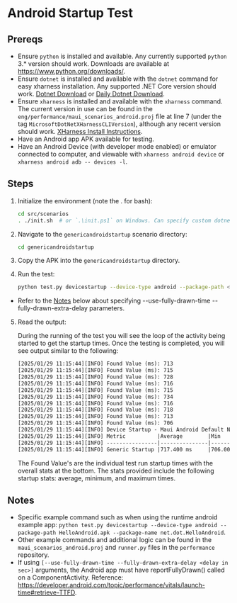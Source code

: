 
# Android Startup Test

## Prereqs

- Ensure `python` is installed and available. Any currently supported `python` 3.* version should work. Downloads are available at https://www.python.org/downloads/.
- Ensure `dotnet` is installed and available with the `dotnet` command for easy xharness installation. Any supported .NET Core version should work. [Dotnet Download](https://dotnet.microsoft.com/en-us/download) or [Daily Dotnet Download](https://github.com/dotnet/sdk/blob/main/documentation/package-table.md).
- Ensure `xharness` is installed and available with the `xharness` command. The current version in use can be found in the `eng/performance/maui_scenarios_android.proj` file at line 7 (under the tag `MicrosoftDotNetXHarnessCLIVersion`), although any recent version should work. [XHarness Install Instructions](https://github.com/dotnet/xharness?tab=readme-ov-file#installation-and-usage).
- Have an Android app APK available for testing.
- Have an Android Device (with developer mode enabled) or emulator connected to computer, and viewable with `xharness android device` or `xharness android adb -- devices -l`.

## Steps

1. Initialize the environment (note the . for bash):

    ```sh
    cd src/scenarios
    . ./init.sh  # or `.\init.ps1` on Windows. Can specify custom dotnet install with -dotnetdir <dir>, but dotnet install should not impact Android Startup testing itself.
    ```

2. Navigate to the `genericandroidstartup` scenario directory:

    ```sh
    cd genericandroidstartup
    ```

3. Copy the APK into the `genericandroidstartup` directory.
4. Run the test:

    ```sh
    python test.py devicestartup --device-type android --package-path <path-to-apk> --package-name <apk-package-name> [--disable-animations] [--use-fully-drawn-time --fully-drawn-extra-delay <delay-in-sec>]
    ```

* Refer to the [Notes](./android-startup-scenarios.md#notes) below about specifying --use-fully-drawn-time --fully-drawn-extra-delay parameters.

5. Read the output:

    During the running of the test you will see the loop of the activity being started to get the startup times.
    Once the testing is completed, you will see output similar to the following:

    ```txt
    [2025/01/29 11:15:44][INFO] Found Value (ms): 713
    [2025/01/29 11:15:44][INFO] Found Value (ms): 715
    [2025/01/29 11:15:44][INFO] Found Value (ms): 728
    [2025/01/29 11:15:44][INFO] Found Value (ms): 716
    [2025/01/29 11:15:44][INFO] Found Value (ms): 715
    [2025/01/29 11:15:44][INFO] Found Value (ms): 734
    [2025/01/29 11:15:44][INFO] Found Value (ms): 716
    [2025/01/29 11:15:44][INFO] Found Value (ms): 718
    [2025/01/29 11:15:44][INFO] Found Value (ms): 713
    [2025/01/29 11:15:44][INFO] Found Value (ms): 706
    [2025/01/29 11:15:44][INFO] Device Startup - Maui Android Default NoAnimation
    [2025/01/29 11:15:44][INFO] Metric          |Average        |Min            |Max
    [2025/01/29 11:15:44][INFO] ----------------|---------------|---------------|---------------
    [2025/01/29 11:15:44][INFO] Generic Startup |717.400 ms     |706.000 ms     |734.000 ms
    ```

    The Found Value's are the individual test run startup times with the overall stats at the bottom. The stats provided include the following startup stats: average, minimum, and maximum times.

## Notes

- Specific example command such as when using the runtime android example app: `python test.py devicestartup --device-type android --package-path HelloAndroid.apk --package-name net.dot.HelloAndroid`.
- Other example commands and additional logic can be found in the `maui_scenarios_android.proj` and `runner.py` files in the `performance` repository.
- If using `[--use-fully-drawn-time --fully-drawn-extra-delay <delay in sec>]` arguments, the Android app must have reportFullyDrawn() called on a ComponentActivity. Reference: https://developer.android.com/topic/performance/vitals/launch-time#retrieve-TTFD.
